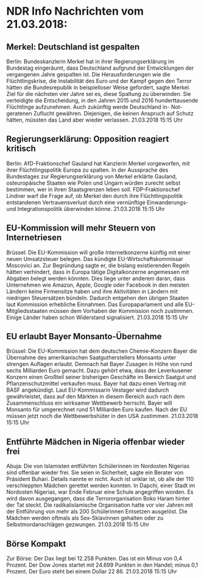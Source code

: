 # NDR Info Nachrichten vom 21.03.2018:


## Merkel: Deutschland ist gespalten
Berlin:	Bundeskanzlerin Merkel hat in ihrer Regierungserklärung im Bundestag eingeräumt, dass Deutschland aufgrund der Entwicklungen der vergangenen Jahre gespalten ist. Die Herausforderungen wie die Flüchtlingskrise, die Instabilität des Euro und der Kampf gegen den Terror hätten die Bundesrepublik in beispielloser Weise gefordert, sagte Merkel. Ziel für die nächsten vier Jahre sei es, diese Spaltung zu überwinden. Sie verteidigte die Entscheidung, in den Jahren 2015 und 2016 hunderttausende Flüchtlinge aufzunehmen. Auch zukünftig werde Deutschland in- Not-  geratenen Zuflucht gewähren. Diejenigen, die keinen Anspruch auf Schutz hätten, müssten das Land aber wieder verlassen. 21.03.2018 15:15 Uhr 

## Regierungserklärung: Opposition reagiert kritisch
Berlin:	AfD-Fraktionschef Gauland hat Kanzlerin Merkel vorgeworfen, mit ihrer Flüchtlingspolitik Europa zu spalten. In der Aussprache des Bundestages zur Regierungserklärung von Merkel erklärte Gauland, osteuropäische Staaten wie Polen und Ungarn würden zurecht selbst bestimmen, wer in ihren Staatsgrenzen leben soll. FDP-Fraktionschef Lindner warf die Frage auf, ob Merkel den durch ihre Flüchtlingspolitik entstandenen Vertrauensverlust durch eine vernünftige Einwanderungs- und Integrationspolitik überwinden könne. 21.03.2018 15:15 Uhr 

## EU-Kommission will mehr Steuern von Internetriesen
Brüssel: Die EU-Kommission will große Internetkonzerne künftig mit einer neuen Umsatzsteuer belegen. Das kündigte EU-Wirtschaftskommissar Moscovici an. Zur Begründung sagte er, die bislang existierenden Regeln hätten verhindert, dass in Europa tätige Digitalkonzerne angemessen mit Abgaben belegt werden könnten. Dies liege unter anderem daran, dass Unternehmen wie Amazon, Apple, Google oder Facebook in den meisten Ländern keine Firmensitze haben und ihre Aktivitäten in Ländern mit niedrigen Steuersätzen bündeln. Dadurch entgehen den übrigen Staaten laut Kommission erhebliche Einnahmen. Das Europaparlament und alle EU-Mitgliedsstaaten müssen dem Vorhaben der Kommission noch zustimmen. Einige Länder haben schon Widerstand signalisiert. 21.03.2018 15:15 Uhr 

## EU erlaubt Bayer Monsanto-Übernahme
Brüssel: Die EU-Kommission hat dem deutschen Chemie-Konzern Bayer die Übernahme des amerikanischen Saatgutherstellers Monsanto unter strengen Auflagen erlaubt. Demnach hat Bayer Zusagen in Höhe von rund sechs Milliarden Euro gemacht. Dazu gehört etwa, dass der Leverkusener Konzern einen Großteil seiner bisherigen Geschäfte im Bereich Saatgut und Pflanzenschutzmittel verkaufen muss. Bayer hat dazu einen Vertrag mit BASF angekündigt. Laut EU-Kommissarin Vestager wird dadurch gewährleistet, dass auf den Märkten in diesem Bereich auch nach dem Zusammenschluss ein wirksamer Wettbewerb herrscht. Bayer will Monsanto für umgerechnet rund 51 Milliarden Euro kaufen. Nach der EU müssen jetzt noch die Wettbewerbshüter in den USA zustimmen. 21.03.2018 15:15 Uhr 

## Entführte Mädchen in Nigeria offenbar wieder frei
Abuja: Die von Islamisten entführten Schülerinnen im Nordosten Nigerias sind offenbar wieder frei. Sie seien in Sicherheit, sagte ein Berater von Präsident Buhari. Details nannte er nicht. Auch ist unklar ist, ob alle der 110 verschleppten Mädchen gerettet werden konnten. In Dapchi, einer Stadt im Nordosten Nigerias, war Ende Februar eine Schule angegriffen worden. Es wird davon ausgegangen, dass die Terrororganisation Boko Haram hinter der Tat steckt. Die radikalislamische Organisation hatte vor vier Jahren mit der Entführung von mehr als 200 Schülerinnen Entsetzen ausgelöst. Die Mädchen werden oftmals als Sex-Sklavinnen gehalten oder zu Selbstmordanschlägen gezwungen. 21.03.2018 15:15 Uhr 

## Börse Kompakt
Zur Börse: Der Dax liegt bei 12.258 Punkten. Das ist ein Minus von 0,4 Prozent. Der Dow Jones startet mit 24.699 Punkten in den Handel; minus 0,1 Prozent. Der Euro steht bei einem Dollar 22 86. 21.03.2018 15:15 Uhr 

